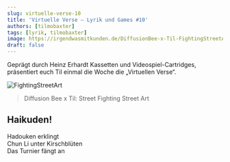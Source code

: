 ```yaml
---
slug: virtuelle-verse-10
title: 'Virtuelle Verse – Lyrik und Games #10'
authors: [tilmobaxter]
tags: [lyrik, tilmobaxter]
image: https://irgendwasmitkunden.de/DiffusionBee-x-Til-FightingStreetArt.png
draft: false
---
```


Geprägt durch Heinz Erhardt Kassetten und Videospiel-Cartridges, präsentiert euch Til einmal die Woche die „Virtuellen Verse“.
<!--truncate-->

![FightingStreetArt](https://irgendwasmitkunden.de/DiffusionBee-x-Til-FightingStreetArt.png)
> Diffusion Bee x Til: Street Fighting Street Art

## Haikuden!

Hadouken erklingt<br/>
Chun Li unter Kirschblüten<br/>
Das Turnier fängt an<br/>
